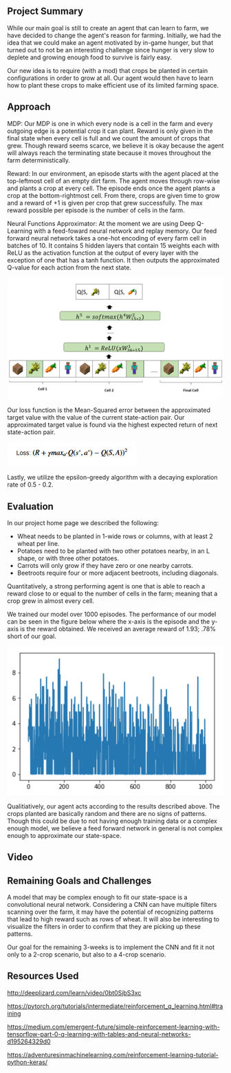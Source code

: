 ## Project Summary

While our main goal is still to create an agent that can learn to farm, we have decided to change the agent's reason for farming. Initially, we had the idea that we could make an agent motivated by in-game hunger, but that turned out to not be an interesting challenge since hunger is very slow to deplete and growing enough food to survive is fairly easy.

Our new idea is to require (with a mod) that crops be planted in certain configurations in order to grow at all. Our agent would then have to learn how to plant these crops to make efficient use of its limited farming space.

## Approach
MDP:
Our MDP is one in which every node is a cell in the farm and every outgoing edge is a potential crop it can plant. 
Reward is only given in the final state when every cell is full and we count the amount of crops that grew. 
Though reward seems scarce, we believe it is okay because the agent will always reach the terminating state because it moves throughout the farm deterministically.

Reward:
In our environment, an episode starts with the agent placed at the top-leftmost cell of an empty dirt farm. 
The agent moves through row-wise and plants a crop at every cell. 
The episode ends once the agent plants a crop at the bottom-rightmost cell.
From there, crops are given time to grow and a reward of +1 is given per crop that grew successfully. 
The max reward possible per episode is the number of cells in the farm. 

Neural Functions Approximator:
At the moment we are using Deep Q-Learning with a feed-foward neural network and replay memory.
Our feed forward neural network takes a one-hot encoding of every farm cell in batches of 10. 
It contains 5 hidden layers that contain 15 weights each with ReLU as the activation function at the output of every layer with the exception of one that has a tanh function. 
It then outputs the approximated Q-value for each action from the next state. 

![alt text](https://raw.githubusercontent.com/Farbod909/cs175-dont-starve/master/Feed_Forward_Graphic.png)

Our loss function is the Mean-Squared error between the approximated target value with the value of the current state-action pair.
Our approximated target value is found via the highest expected return of next state-action pair.

![alt text](https://github.com/Farbod909/cs175-dont-starve/blob/master/loss_ftn.PNG)

Lastly, we utilize the epsilon-greedy algorithm with a decaying exploration rate of 0.5 - 0.2.

## Evaluation
In our project home page we described the following: 

  - Wheat needs to be planted in 1-wide rows or columns, with at least 2 wheat per line.
  - Potatoes need to be planted with two other potatoes nearby, in an L shape, or with three other potatoes.
  - Carrots will only grow if they have zero or one nearby carrots.
  - Beetroots require four or more adjacent beetroots, including diagonals.

Quantitatively, a strong performing agent is one that is able to reach a reward close to or equal to the number of cells in the farm; meaning that a crop grew in almost every cell.

We trained our model over 1000 episodes. 
The performance of our model can be seen in the figure below where the x-axis is the episode and the y-axis is the reward obtained. 
We received an average reward of 1.93; .78% short of our goal.

![alt text](https://github.com/Farbod909/cs175-dont-starve/blob/master/Reward_per_episode.png)

Qualitiatively, our agent acts according to the results described above. 
The crops planted are basically random and there are no signs of patterns. 
Though this could be due to not having enough training data or a complex enough model, we believe a feed forward network in general is not complex enough to approximate our state-space.

## Video

## Remaining Goals and Challenges
A model that may be complex enough to fit our state-space is a convolutional neural network.
Considering a CNN can have multiple filters scanning over the farm, it may have the potential of recognizing patterns that lead to high reward such as rows of wheat.
It will also be interesting to visualize the filters in order to confirm that they are picking up these patterns.

Our goal for the remaining 3-weeks is to implement the CNN and fit it not only to a 2-crop scenario, but also to a 4-crop scenario.




## Resources Used
http://deeplizard.com/learn/video/0bt0SjbS3xc

https://pytorch.org/tutorials/intermediate/reinforcement_q_learning.html#training

https://medium.com/emergent-future/simple-reinforcement-learning-with-tensorflow-part-0-q-learning-with-tables-and-neural-networks-d195264329d0

https://adventuresinmachinelearning.com/reinforcement-learning-tutorial-python-keras/
